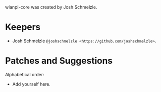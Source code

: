 wlanpi-core was created by Josh Schmelzle.

# Keepers

- Josh Schmelzle `@joshschmelzle <https://github.com/joshschmelzle>`.

# Patches and Suggestions

Alphabetical order:

- Add yourself here.